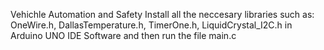 Vehichle Automation and Safety
Install all the neccesary libraries such as:
OneWire.h, DallasTemperature.h, TimerOne.h, LiquidCrystal_I2C.h in Arduino UNO IDE Software and then run the file main.c
